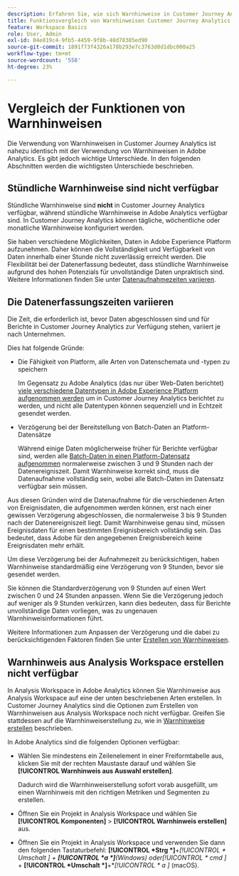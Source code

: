 ```yaml
---
description: Erfahren Sie, wie sich Warnhinweise in Customer Journey Analytics von Adobe Analytics unterscheiden
title: Funktionsvergleich von Warnhinweisen Customer Journey Analytics und Adobe Analytics
feature: Workspace Basics
role: User, Admin
exl-id: 04e819c4-9fb5-4459-9f8b-40d78385ed90
source-git-commit: 1891f73f4326a178b293e7c3763d0d1dbc000a25
workflow-type: tm+mt
source-wordcount: '558'
ht-degree: 23%

---
```


# Vergleich der Funktionen von Warnhinweisen

Die Verwendung von Warnhinweisen in Customer Journey Analytics ist nahezu identisch mit der Verwendung von Warnhinweisen in Adobe Analytics. Es gibt jedoch wichtige Unterschiede. In den folgenden Abschnitten werden die wichtigsten Unterschiede beschrieben.

## Stündliche Warnhinweise sind nicht verfügbar

Stündliche Warnhinweise sind **nicht** in Customer Journey Analytics verfügbar, während stündliche Warnhinweise in Adobe Analytics verfügbar sind. In Customer Journey Analytics können tägliche, wöchentliche oder monatliche Warnhinweise konfiguriert werden.

Sie haben verschiedene Möglichkeiten, Daten in Adobe Experience Platform aufzunehmen. Daher können die Vollständigkeit und Verfügbarkeit von Daten innerhalb einer Stunde nicht zuverlässig erreicht werden.  Die Flexibilität bei der Datenerfassung bedeutet, dass stündliche Warnhinweise aufgrund des hohen Potenzials für unvollständige Daten unpraktisch sind. Weitere Informationen finden Sie unter [Datenaufnahmezeiten variieren](#data-ingestion-times-vary-in-customer-journey-analytics).

## Die Datenerfassungszeiten variieren

Die Zeit, die erforderlich ist, bevor Daten abgeschlossen sind und für Berichte in Customer Journey Analytics zur Verfügung stehen, variiert je nach Unternehmen.

Dies hat folgende Gründe:

* Die Fähigkeit von Platform, alle Arten von Datenschemata und -typen zu speichern

  Im Gegensatz zu Adobe Analytics (das nur über Web-Daten berichtet) [viele verschiedene Datentypen in Adobe Experience Platform aufgenommen werden](/help/data-ingestion/data-ingestion.md) um in Customer Journey Analytics berichtet zu werden, und nicht alle Datentypen können sequenziell und in Echtzeit gesendet werden.

* Verzögerung bei der Bereitstellung von Batch-Daten an Platform-Datensätze

  Während einige Daten möglicherweise früher für Berichte verfügbar sind, werden alle [Batch-Daten in einen Platform-Datensatz aufgenommen](/help/data-ingestion/data-ingestion.md#ingest-and-use-batch-data.) normalerweise zwischen 3 und 9 Stunden nach der Datenereigniszeit. Damit Warnhinweise korrekt sind, muss die Datenaufnahme vollständig sein, wobei alle Batch-Daten im Datensatz verfügbar sein müssen. <!--3 to 9 hours is a sweet spot, what we are suggesting.  -->

Aus diesen Gründen wird die Datenaufnahme für die verschiedenen Arten von Ereignisdaten, die aufgenommen werden können, erst nach einer gewissen Verzögerung abgeschlossen, die normalerweise 3 bis 9 Stunden nach der Datenereigniszeit liegt. Damit Warnhinweise genau sind, müssen Ereignisdaten für einen bestimmten Ereignisbereich vollständig sein. Das bedeutet, dass Adobe für den angegebenen Ereignisbereich keine Ereignisdaten mehr erhält.

Um diese Verzögerung bei der Aufnahmezeit zu berücksichtigen, haben Warnhinweise standardmäßig eine Verzögerung von 9 Stunden, bevor sie gesendet werden.

Sie können die Standardverzögerung von 9 Stunden auf einen Wert zwischen 0 und 24 Stunden anpassen. Wenn Sie die Verzögerung jedoch auf weniger als 9 Stunden verkürzen, kann dies bedeuten, dass für Berichte unvollständige Daten vorliegen, was zu ungenauen Warnhinweisinformationen führt.

Weitere Informationen zum Anpassen der Verzögerung und die dabei zu berücksichtigenden Faktoren finden Sie unter [Erstellen von Warnhinweisen](/help/components/c-intelligent-alerts/alert-builder.md).

<!-- Starting with "However," the rest of this information should probably go into the actual documentation where we document the option to adjust the delay. -->

## Warnhinweis aus Analysis Workspace erstellen nicht verfügbar

In Analysis Workspace in Adobe Analytics können Sie Warnhinweise aus Analysis Workspace auf eine der unten beschriebenen Arten erstellen. In Customer Journey Analytics sind die Optionen zum Erstellen von Warnhinweisen aus Analysis Workspace noch nicht verfügbar. Greifen Sie stattdessen auf die Warnhinweiserstellung zu, wie in [Warnhinweise erstellen](/help/components/c-intelligent-alerts/alert-builder.md) beschrieben.

In Adobe Analytics sind die folgenden Optionen verfügbar:

* Wählen Sie mindestens ein Zeilenelement in einer Freiformtabelle aus, klicken Sie mit der rechten Maustaste darauf und wählen Sie **[!UICONTROL Warnhinweis aus Auswahl erstellen]**.

  Dadurch wird die Warnhinweiserstellung sofort vorab ausgefüllt, um einen Warnhinweis mit den richtigen Metriken und Segmenten zu erstellen.

* Öffnen Sie ein Projekt in Analysis Workspace und wählen Sie **[!UICONTROL Komponenten]** > **[!UICONTROL Warnhinweis erstellen]** aus.

* Öffnen Sie ein Projekt in Analysis Workspace und verwenden Sie dann den folgenden Tastaturbefehl: **[!UICONTROL *Strg *]**+**[!UICONTROL * Umschalt *]** + **[!UICONTROL *a *]**(Windows) oder&#x200B;**[!UICONTROL * cmd *]** + **[!UICONTROL *Umschalt *]**+**[!UICONTROL * a *]** (macOS).
